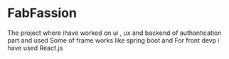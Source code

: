 # FabFassion
The project where  ihave worked on ui , ux and backend of authantication part and used Some of frame works like spring boot and For front devp i have used React.js  
